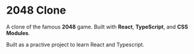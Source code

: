 # 2048 Clone

A clone of the famous **2048** game. Built with **React**, **TypeScript**, and **CSS Modules**.

Built as a practive project to learn React and Typescript.

